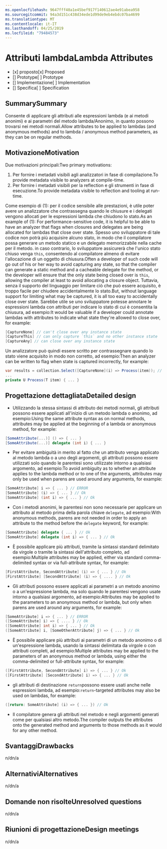 ```yaml
---
ms.openlocfilehash: 9647fff40a1e45bef917f140612ae4e91abea958
ms.sourcegitcommit: 94a3d151c438d34ede1d99de9eb4ebdc07ba4699
ms.translationtype: MT
ms.contentlocale: it-IT
ms.lasthandoff: 04/25/2019
ms.locfileid: "79484573"
---
```

# <a name="lambda-attributes"></a><span data-ttu-id="b3b4a-101">Attributi lambda</span><span class="sxs-lookup"><span data-stu-id="b3b4a-101">Lambda Attributes</span></span>

* <span data-ttu-id="b3b4a-102">[x] proposto</span><span class="sxs-lookup"><span data-stu-id="b3b4a-102">[x] Proposed</span></span>
* <span data-ttu-id="b3b4a-103">[] Prototype</span><span class="sxs-lookup"><span data-stu-id="b3b4a-103">[ ] Prototype</span></span>
* <span data-ttu-id="b3b4a-104">[] Implementazione</span><span class="sxs-lookup"><span data-stu-id="b3b4a-104">[ ] Implementation</span></span>
* <span data-ttu-id="b3b4a-105">[] Specifica</span><span class="sxs-lookup"><span data-stu-id="b3b4a-105">[ ] Specification</span></span>

## <a name="summary"></a><span data-ttu-id="b3b4a-106">Summary</span><span class="sxs-lookup"><span data-stu-id="b3b4a-106">Summary</span></span>
[summary]: #summary

<span data-ttu-id="b3b4a-107">Consente di applicare gli attributi alle espressioni lambda (e ai metodi anonimi) e ai parametri del metodo lambda/Anonimo, in quanto possono trovarsi nei metodi normali.</span><span class="sxs-lookup"><span data-stu-id="b3b4a-107">Allow attributes to be applied to lambdas (and anonymous methods) and to lambda / anonymous method parameters, as they can be on regular methods.</span></span>

## <a name="motivation"></a><span data-ttu-id="b3b4a-108">Motivazione</span><span class="sxs-lookup"><span data-stu-id="b3b4a-108">Motivation</span></span>
[motivation]: #motivation

<span data-ttu-id="b3b4a-109">Due motivazioni principali:</span><span class="sxs-lookup"><span data-stu-id="b3b4a-109">Two primary motivations:</span></span>

1. <span data-ttu-id="b3b4a-110">Per fornire i metadati visibili agli analizzatori in fase di compilazione.</span><span class="sxs-lookup"><span data-stu-id="b3b4a-110">To provide metadata visible to analyzers at compile-time.</span></span>
2. <span data-ttu-id="b3b4a-111">Per fornire i metadati visibili per la reflection e gli strumenti in fase di esecuzione.</span><span class="sxs-lookup"><span data-stu-id="b3b4a-111">To provide metadata visible to reflection and tooling at run-time.</span></span>

<span data-ttu-id="b3b4a-112">Come esempio di (1): per il codice sensibile alle prestazioni, è utile poter avere un analizzatore che contrassegna quando le chiusure e i delegati vengono allocati per le espressioni lambda che chiudono lo stato.</span><span class="sxs-lookup"><span data-stu-id="b3b4a-112">As an example of (1): For performance-sensitive code, it is helpful to be able to have an analyzer that flags when closures and delegates are being allocated for lambdas that close over state.</span></span>  <span data-ttu-id="b3b4a-113">Spesso uno sviluppatore di tale codice non potrà più acquisire alcuno stato, in modo che il compilatore possa generare un metodo statico e un delegato memorizzabile nella cache per il metodo. in caso contrario, lo sviluppatore assicurerà che l'unico stato chiuso venga `this`, consentendo al compilatore almeno di evitare l'allocazione di un oggetto di chiusura.</span><span class="sxs-lookup"><span data-stu-id="b3b4a-113">Often a developer of such code will go out of his or her way to avoid capturing any state, so that the compiler can generate a static method and a cacheable delegate for the method, or the developer will ensure that the only state being closed over is `this`, allowing the compiler at least to avoid allocating a closure object.</span></span>  <span data-ttu-id="b3b4a-114">Tuttavia, senza il supporto del linguaggio per limitare ciò che può essere acquisito, è troppo facile per chiudere accidentalmente lo stato.</span><span class="sxs-lookup"><span data-stu-id="b3b4a-114">But, without language support for limiting what may be captured, it is all too easy to accidentally close over state.</span></span>  <span data-ttu-id="b3b4a-115">Sarebbe utile se uno sviluppatore potesse annotare le espressioni lambda con attributi per indicare lo stato di cui è consentita la chiusura, ad esempio:</span><span class="sxs-lookup"><span data-stu-id="b3b4a-115">It would be valuable if a developer could annotate lambdas with attributes to indicate what state they're allowed to close over, for example:</span></span>

```csharp
[CaptureNone] // can't close over any instance state
[CaptureThis] // can only capture `this` and no other instance state
[CaptureAny] // can close over any instance state
```

<span data-ttu-id="b3b4a-116">Un analizzatore può quindi essere scritto per contrassegnare quando lo stato viene acquisito in modo non corretto, ad esempio:</span><span class="sxs-lookup"><span data-stu-id="b3b4a-116">Then an analyzer can be written to flag when state is captured incorrectly, for example:</span></span>

```csharp
var results = collection.Select([CaptureNone](i) => Process(item)); // Analyzer error: [CaptureNone] lambdas captures `this`
...
private U Process(T item) { ... }
```

## <a name="detailed-design"></a><span data-ttu-id="b3b4a-117">Progettazione dettagliata</span><span class="sxs-lookup"><span data-stu-id="b3b4a-117">Detailed design</span></span>
[design]: #detailed-design

- <span data-ttu-id="b3b4a-118">Utilizzando la stessa sintassi di attributo dei metodi normali, gli attributi possono essere applicati all'inizio di un metodo lambda o anonimo, ad esempio:</span><span class="sxs-lookup"><span data-stu-id="b3b4a-118">Using the same attribute syntax as on normal methods, attributes may be applied at the beginning of a lambda or anonymous method, for example:</span></span>

```csharp
[SomeAttribute(...)] () => { ... }
[SomeAttribute(...)] delegate (int i) { ... }
```

- <span data-ttu-id="b3b4a-119">Per evitare ambiguità in merito al fatto che un attributo venga applicato al metodo lambda o a uno degli argomenti, gli attributi possono essere utilizzati solo quando le parentesi sono utilizzate intorno a qualsiasi argomento, ad esempio:</span><span class="sxs-lookup"><span data-stu-id="b3b4a-119">To avoid ambiguity as to whether an attribute applies to the lambda method or to one of the arguments, attributes may only be used when parens are used around any arguments, for example:</span></span>

```csharp
[SomeAttribute] i => { ... } // ERROR
[SomeAttribute] (i) => { ... } // Ok
[SomeAttribute] (int i) => { ... } // Ok
```

- <span data-ttu-id="b3b4a-120">Con i metodi anonimi, le parentesi non sono necessarie per applicare un attributo al metodo prima della parola chiave `delegate`, ad esempio:</span><span class="sxs-lookup"><span data-stu-id="b3b4a-120">With anonymous methods, parens are not needed in order to apply an attribute to the method before the `delegate` keyword, for example:</span></span>

```csharp
[SomeAttribute] delegate { ... } // Ok
[SomeAttribute] delegate (int i) => { ... } // Ok
```

- <span data-ttu-id="b3b4a-121">È possibile applicare più attributi, tramite la sintassi standard delimitato da virgole o tramite la sintassi dell'attributo completo, ad esempio:</span><span class="sxs-lookup"><span data-stu-id="b3b4a-121">Multiple attributes may be applied, either via standard comma-delimited syntax or via full-attribute syntax, for example:</span></span>

```csharp
[FirstAttribute, SecondAttribute] (i) => { ... } // Ok
[FirstAttribute] [SecondAttribute] (i) => { .... } // Ok
```

- <span data-ttu-id="b3b4a-122">Gli attributi possono essere applicati ai parametri a un metodo anonimo o a un'espressione lambda, ma solo quando le parentesi vengono usate intorno a qualsiasi argomento, ad esempio:</span><span class="sxs-lookup"><span data-stu-id="b3b4a-122">Attributes may be applied to the parameters to an anonymous method or lambda, but only when parens are used around any arguments, for example:</span></span>

```csharp
[SomeAttribute] i => { ... } // ERROR
([SomeAttribute] i) => { .... } // Ok
([SomeAttribute] int i) => { ... } // Ok
([SomeAttribute] i, [SomeOtherAttribute] j) => { ... } // Ok
```

- <span data-ttu-id="b3b4a-123">È possibile applicare più attributi ai parametri di un metodo anonimo o di un'espressione lambda, usando la sintassi delimitata da virgole o con attributi completi, ad esempio:</span><span class="sxs-lookup"><span data-stu-id="b3b4a-123">Multiple attributes may be applied to the parameters of an anonymous method or lambda, using either the comma-delimited or full-attribute syntax, for example:</span></span>

```csharp
([FirstAttribute, SecondAttribute] i) => { ... } // Ok
([FirstAttribute] [SecondAttribute] i) => { ... } // Ok
```

- <span data-ttu-id="b3b4a-124">gli attributi di destinazione `return`possono essere usati anche nelle espressioni lambda, ad esempio:</span><span class="sxs-lookup"><span data-stu-id="b3b4a-124">`return`-targeted attributes may also be used on lambdas, for example:</span></span>

```csharp
([return: SomeAttribute] (i) => { ... }) // Ok
```

- <span data-ttu-id="b3b4a-125">Il compilatore genera gli attributi nel metodo e negli argomenti generati come per qualsiasi altro metodo.</span><span class="sxs-lookup"><span data-stu-id="b3b4a-125">The compiler outputs the attributes onto the generated method and arguments to those methods as it would for any other method.</span></span>

## <a name="drawbacks"></a><span data-ttu-id="b3b4a-126">Svantaggi</span><span class="sxs-lookup"><span data-stu-id="b3b4a-126">Drawbacks</span></span>
[drawbacks]: #drawbacks

<span data-ttu-id="b3b4a-127">n/d</span><span class="sxs-lookup"><span data-stu-id="b3b4a-127">n/a</span></span>

## <a name="alternatives"></a><span data-ttu-id="b3b4a-128">Alternativi</span><span class="sxs-lookup"><span data-stu-id="b3b4a-128">Alternatives</span></span>
[alternatives]: #alternatives

<span data-ttu-id="b3b4a-129">n/d</span><span class="sxs-lookup"><span data-stu-id="b3b4a-129">n/a</span></span>

## <a name="unresolved-questions"></a><span data-ttu-id="b3b4a-130">Domande non risolte</span><span class="sxs-lookup"><span data-stu-id="b3b4a-130">Unresolved questions</span></span>
[unresolved]: #unresolved-questions

<span data-ttu-id="b3b4a-131">n/d</span><span class="sxs-lookup"><span data-stu-id="b3b4a-131">n/a</span></span>

## <a name="design-meetings"></a><span data-ttu-id="b3b4a-132">Riunioni di progettazione</span><span class="sxs-lookup"><span data-stu-id="b3b4a-132">Design meetings</span></span>

<span data-ttu-id="b3b4a-133">n/d</span><span class="sxs-lookup"><span data-stu-id="b3b4a-133">n/a</span></span>